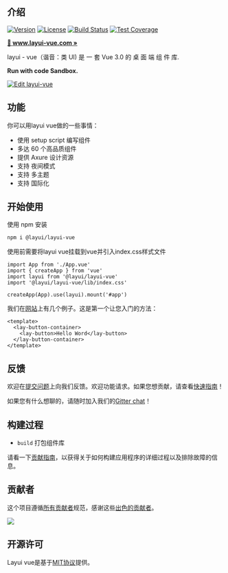 ## 介绍

<p>  
  <a href="https://www.npmjs.com/package/@layui/layui-vue"><img src="https://img.shields.io/npm/v/@layui/layui-vue.svg?sanitize=true" alt="Version"></a>
  <a href="https://www.npmjs.com/package/@layui/layui-vue"><img src="https://img.shields.io/npm/l/@layui/layui-vue.svg?sanitize=true" alt="License"></a>
  <a href="https://travis-ci.org/sentsin/layui"><img alt="Build Status" src="https://img.shields.io/travis/sentsin/layui/master.svg"></a>
  <a href="https://coveralls.io/r/sentsin/layui?branch=master"><img alt="Test Coverage" src="https://img.shields.io/coveralls/sentsin/layui/master.svg"></a>
</p>  

**[🔶 www.layui-vue.com »](http://www.layui-vue.com)**

layui - vue（谐音：类 UI) 是 一 套 Vue 3.0 的 桌 面 端 组 件 库.

**Run with code Sandbox.**

[![Edit layui-vue](https://codesandbox.io/static/img/play-codesandbox.svg)](https://codesandbox.io/s/11mvy)

## 功能

你可以用layui vue做的一些事情：

* 使用 setup script 编写组件
* 多达 60 个高品质组件
* 提供 Axure 设计资源
* 支持 夜间模式
* 支持 多主题
* 支持 国际化

## 开始使用

使用 npm 安装

```bash
npm i @layui/layui-vue
```
使用前需要将layui vue挂载到vue并引入index.css样式文件

```
import App from './App.vue'
import { createApp } from 'vue'
import layui from '@layui/layui-vue'
import '@layui/layui-vue/lib/index.css'

createApp(App).use(layui).mount('#app')
```

我们在[网站](http://layui-vue.pearadmin.com)上有几个例子。这是第一个让您入门的方法：

```
<template>
  <lay-button-container>
    <lay-button>Hello Word</lay-button>
  </lay-button-container>
</template>
```

## 反馈

欢迎在[提交问题](https://github.com/layui-vue/layui-vue/issues/new)上向我们反馈。欢迎功能请求。如果您想贡献，请查看[快速指南](./CONTRIBUTING.md)！

如果您有什么想聊的，请随时加入我们的[Gitter chat](https://gitter.im/layui-vue/community)！

## 构建过程

- `build` 打包组件库

请看一下[贡献指南](./CONTRIBUTING.md)，以获得关于如何构建应用程序的详细过程以及排除故障的信息。

## 贡献者

这个项目遵循[所有贡献者](https://github.com/layui-vue/layui-vue/graphs/contributors)规范，感谢这些[出色的贡献者](https://github.com/layui-vue/layui-vue/graphs/contributors)。

<a href="https://github.com/layui-vue/layui-vue/graphs/contributors">
  <img src="https://contrib.rocks/image?repo=layui-vue/layui-vue" />
</a>

## 开源许可

Layui vue是基于[MIT协议](https://opensource.org/licenses/MIT)提供。